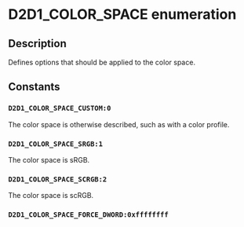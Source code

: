 # D2D1_COLOR_SPACE enumeration

## Description

Defines options that should be applied to the color space.

## Constants

### `D2D1_COLOR_SPACE_CUSTOM:0`

The color space is otherwise described, such as with a color profile.

### `D2D1_COLOR_SPACE_SRGB:1`

The color space is sRGB.

### `D2D1_COLOR_SPACE_SCRGB:2`

The color space is scRGB.

### `D2D1_COLOR_SPACE_FORCE_DWORD:0xffffffff`